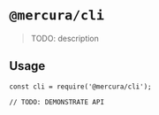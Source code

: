 # `@mercura/cli`

> TODO: description

## Usage

```
const cli = require('@mercura/cli');

// TODO: DEMONSTRATE API
```
